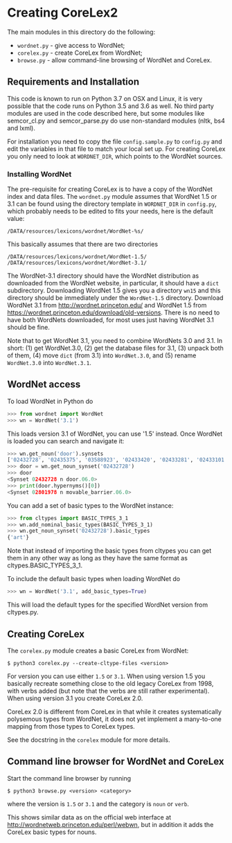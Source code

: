 # Creating CoreLex2

The main modules in this directory do the following:

- `wordnet.py` - give access to WordNet;
- `corelex.py` - create CoreLex from WordNet;
- `browse.py` - allow command-line browsing of WordNet and CoreLex.



## Requirements and Installation

This code is known to run on Python 3.7 on OSX and Linux, it is very possible that the code runs on Python 3.5 and 3.6 as well. No third party modules are used in the code described here, but some modules like semcor_cl.py and semcor_parse.py do use non-standard modules (nltk, bs4 and lxml).

For installation you need to copy the file `config.sample.py` to `config.py` and edit the variables in that file to match your local set up. For creating CoreLex you only need to look at `WORDNET_DIR`, which points to the WordNet sources.

### Installing WordNet

The pre-requisite for creating CoreLex is to have a copy of the WordNet index and data files. The `wordnet.py` module assumes that WordNet 1.5 or 3.1 can be found using the directory template in `WORDNET_DIR` in `config.py`, which probably needs to be edited to fits your needs, here is the default value:

```
/DATA/resources/lexicons/wordnet/WordNet-%s/
```

This basically assumes that there are two directories

```
/DATA/resources/lexicons/wordnet/WordNet-1.5/
/DATA/resources/lexicons/wordnet/WordNet-3.1/
```

The WordNet-3.1 directory should have the WordNet distribution as downloaded from the WordNet website, in particular, it should have a `dict` subdirectory. Downloading WordNet 1.5 gives you a directory `wn15` and this directory should be immediately under the `WordNet-1.5` directory. Download WordNet 3.1 from http://wordnet.princeton.edu/ and WordNet 1.5 from https://wordnet.princeton.edu/download/old-versions. There is no need to have both WordNets downloaded, for most uses just having WordNet 3.1 should be fine.

Note that to get WordNet 3.1, you need to combine WordNets 3.0 and 3.1. In short: (1) get WordNet.3.0, (2) get the database files for 3.1, (3) unpack both of them, (4) move `dict` (from 3.1) into `WordNet.3.0`, and (5) rename `WordNet.3.0` into `WordNet.3.1`.




## WordNet access

To load WordNet in Python do

```python
>>> from wordnet import WordNet
>>> wn = WordNet('3.1')
```

This loads version 3.1 of WordNet, you can use '1.5' instead. Once WordNet is loaded you can search and navigate it:

```python
>>> wn.get_noun('door').synsets
['02432728', '02435375', '03588923', '02433420', '02433281', '02433101']
>>> door = wn.get_noun_synset('02432728')
>>> door
<Synset 02432728 n door.06.0>
>>> print(door.hypernyms()[0])
<Synset 02801978 n movable_barrier.06.0>
```

You can add a set of basic types to the WordNet instance:

```python
>>> from cltypes import BASIC_TYPES_3_1
>>> wn.add_nominal_basic_types(BASIC_TYPES_3_1)
>>> wn.get_noun_synset('02432728').basic_types
{'art'}
```

Note that instead of importing the basic types from cltypes you can get them in any other way as long as they have the same format as cltypes.BASIC_TYPES_3_1.

To include the default basic types when loading WordNet do

```python
>>> wn = WordNet('3.1', add_basic_types=True)
```

This will load the default types for the specified WordNet version from cltypes.py.



## Creating CoreLex

The `corelex.py` module creates a basic CoreLex from WordNet:

```
$ python3 corelex.py --create-cltype-files <version>
```

For version you can use either `1.5` or `3.1`. When using version 1.5 you basically recreate something close to the old legacy CoreLex from 1998, with verbs added (but note that the verbs are still rather experimental). When using version 3.1 you create CoreLex 2.0.

CoreLex 2.0 is different from CoreLex in that while it creates systematically polysemous types from WordNet, it does not yet implement a many-to-one mapping from those types to CoreLex types.

See the docstring in the `corelex` module for more details.




## Command line browser for WordNet and CoreLex

Start the command line browser by running

```
$ python3 browse.py <version> <category>
```

where the version is `1.5` or `3.1` and the category is `noun` or `verb`.

This shows similar data as on the official web interface at http://wordnetweb.princeton.edu/perl/webwn, but in addition it adds the CoreLex basic types for nouns.

